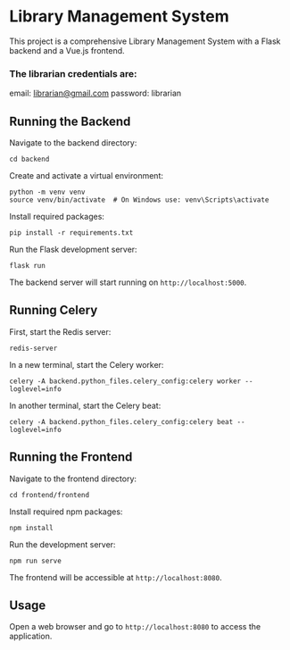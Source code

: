 # Library Management System

This project is a comprehensive Library Management System with a Flask backend and a Vue.js frontend.

### The librarian credentials are:

email: librarian@gmail.com
password: librarian

## Running the Backend

Navigate to the backend directory:
```
cd backend
```

Create and activate a virtual environment:
```
python -m venv venv
source venv/bin/activate  # On Windows use: venv\Scripts\activate
```

Install required packages:
```
pip install -r requirements.txt
```

Run the Flask development server:
```
flask run
```

The backend server will start running on `http://localhost:5000`.

## Running Celery

First, start the Redis server:
```
redis-server
```

In a new terminal, start the Celery worker:
```
celery -A backend.python_files.celery_config:celery worker --loglevel=info
```

In another terminal, start the Celery beat:
```
celery -A backend.python_files.celery_config:celery beat --loglevel=info
```

## Running the Frontend

Navigate to the frontend directory:
```
cd frontend/frontend
```

Install required npm packages:
```
npm install
```

Run the development server:
```
npm run serve
```

The frontend will be accessible at `http://localhost:8080`.

## Usage

Open a web browser and go to `http://localhost:8080` to access the application.